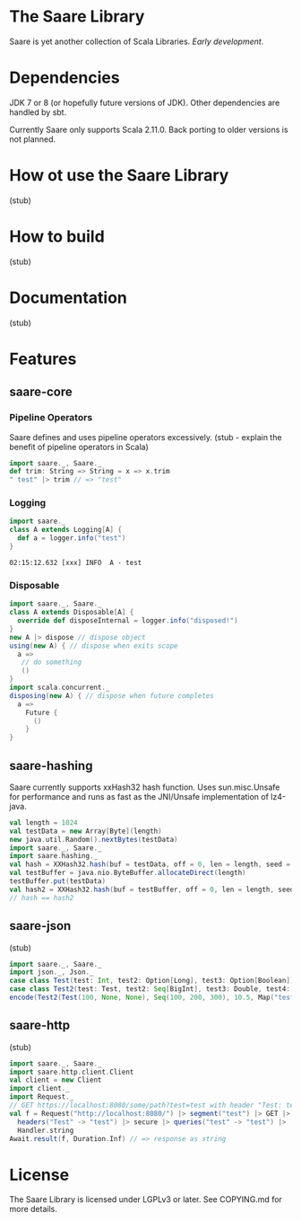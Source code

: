 # The Saare Library

Saare is yet another collection of Scala Libraries.
*Early development.*

# Dependencies
JDK 7 or 8 (or hopefully future versions of JDK).
Other dependencies are handled by sbt.

Currently Saare only supports Scala 2.11.0.
Back porting to older versions is not planned.

# How ot use the Saare Library

(stub)

# How to build

(stub)

# Documentation

(stub)

# Features

## saare-core

### Pipeline Operators
Saare defines and uses pipeline operators excessively.
(stub - explain the benefit of pipeline operators in Scala)
```scala
import saare._, Saare._
def trim: String => String = x => x.trim
" test" |> trim // => "test"
```

### Logging

```scala
import saare._
class A extends Logging[A] {
  def a = logger.info("test")
}
```
```
02:15:12.632 [xxx] INFO  A - test
```

### Disposable
```scala
import saare._, Saare._
class A extends Disposable[A] {
  override def disposeInternal = logger.info("disposed!")
}
new A |> dispose // dispose object
using(new A) { // dispose when exits scope
  a =>
   // do something
   ()
}
import scala.concurrent._
disposing(new A) { // dispose when future completes
  a =>
    Future {
      ()
    }
}
```

## saare-hashing
Saare currently supports xxHash32 hash function.
Uses sun.misc.Unsafe for performance and runs as fast as
the JNI/Unsafe implementation of lz4-java.

```scala
val length = 1024
val testData = new Array[Byte](length)
new java.util.Random().nextBytes(testData)
import saare._, Saare._
import saare.hashing._
val hash = XXHash32.hash(buf = testData, off = 0, len = length, seed = 0)
val testBuffer = java.nio.ByteBuffer.allocateDirect(length)
testBuffer.put(testData)
val hash2 = XXHash32.hash(buf = testBuffer, off = 0, len = length, seed = 0)
// hash == hash2
```

## saare-json
(stub)

```scala
import saare._, Saare._
import json._, Json._
case class Test(test: Int, test2: Option[Long], test3: Option[Boolean])
case class Test2(test: Test, test2: Seq[BigInt], test3: Double, test4: Map[String, BigDecimal])
encode(Test2(Test(100, None, None), Seq(100, 200, 300), 10.5, Map("test5" -> 100, "test6" -> 3.4))) // => {"test": {"test": 100}, "test2": [100, 200, 300], "test3": 10.5, "test4": { "test5" : 100, "test6" : 3.4} }
```

## saare-http
(stub)

```scala
import saare._, Saare._
import saare.http.client.Client
val client = new Client
import client._
import Request._
// GET https://localhost:8080/some/path?test=test with header "Test: test"
val f = Request("http://localhost:8080/") |> segment("test") |> GET |>
  headers("Test" -> "test") |> secure |> queries("test" -> "test") |>
  Handler.string
Await.result(f, Duration.Inf) // => response as string
```

# License
The Saare Library is licensed under LGPLv3 or later.
See COPYING.md for more details.
